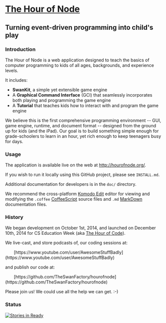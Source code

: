 
# [The Hour of Node](http://hourofnode.org)

## Turning event-driven programming into child's play

### Introduction

The Hour of Node is a web application designed to teach the basics of computer programming to kids of all ages, backgrounds, and experience levels.

It includes:

 * **SwanKit**, a simple yet extensible game engine
 * A **Graphical Command Interface** (GCI) that seamlessly incorporates both playing and programming the game engine
 * A **Tutorial** that teaches kids how to interact with and program the game engine

We believe this is the first comprehensive programming environment -- GUI, game engine, runtime, and document format -- designed from the ground up for kids (and the iPad). Our goal is to build something simple enough for grade-schoolers to learn in an hour, yet rich enough to keep teenagers busy for days.

### Usage

The application is available live on the web at http://hourofnode.org/.

If you wish to run it locally using this GitHub project, please see `INSTALL.md`.

Additional documentation for developers is in the `doc/` directory.

We recommend the cross-platform [Komodo Edit](https://github.com/TheSwanFactory/hourofnode/wiki/Komodo-Edit) editor for viewing and modifying the `.coffee` [CoffeeScript](https://github.com/TheSwanFactory/hourofnode/wiki/CoffeeScript) source files and `.md` [MarkDown](https://help.github.com/articles/markdown-basics/) documentation files.

### History

We began development on October 1st, 2014, and launched on December 10th, 2014 for CS Education Week (aka [The Hour of Code](http://code.org)).

We live-cast, and store podcasts of, our coding sessions at:
<p style=" text-indent: 2em;">
[https://www.youtube.com/user/AwesomeStuffBadly](https://www.youtube.com/user/AwesomeStuffBadly)

and publish our code at:
<p style=" text-indent: 2em;">
[https://github.com/TheSwanFactory/hourofnode](https://github.com/TheSwanFactory/hourofnode)

Please join us! We could use all the help we can get. :-)

### Status

[![Stories in Ready](https://badge.waffle.io/TheSwanFactory/hourofnode.png?label=ready&title=Ready)](https://waffle.io/TheSwanFactory/hourofnode)
